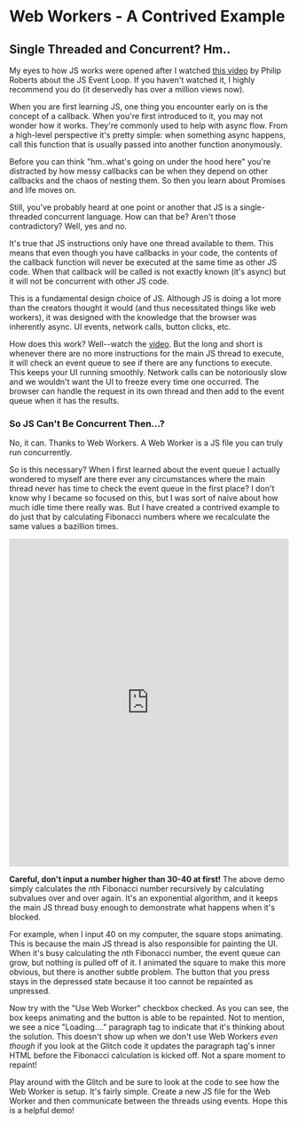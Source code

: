 # Web Workers - A Contrived Example
## Single Threaded and Concurrent? Hm..
My eyes to how JS works were opened after I watched [this video](https://www.youtube.com/watch?v=8aGhZQkoFbQ) by Philip Roberts about the JS Event Loop. If you haven't watched it, I highly recommend you do (it deservedly has over a million views now). 

When you are first learning JS, one thing you encounter early on is the concept of a callback. When you're first introduced to it, you may not wonder how it works. They're commonly used to help with async flow. From a high-level perspective it's pretty simple: when something async happens, call this function that is usually passed into another function anonymously. 

Before you can think "hm..what's going on under the hood here" you're distracted by how messy callbacks can be when they depend on other callbacks and the chaos of nesting them. So then you learn about Promises and life moves on. 

Still, you've probably heard at one point or another that JS is a single-threaded concurrent language. How can that be? Aren't those contradictory? Well, yes and no. 

It's true that JS instructions only have one thread available to them. This means that even though you have callbacks in your code, the contents of the callback function will never be executed at the same time as other JS code. When that callback will be called is not exactly known (it's async) but it will not be concurrent with other JS code. 

This is a fundamental design choice of JS. Although JS is doing a lot more than the creators thought it would (and thus necessitated things like web workers), it was designed with the knowledge that the browser was inherently async. UI events, network calls, button clicks, etc.

How does this work? Well--watch the [video](www.youtube.com/watch?v=8aGhZQkoFbQ). But the long and short is whenever there are no more instructions for the main JS thread to execute, it will check an event queue to see if there are any functions to execute. This keeps your UI running smoothly. Network calls can be notoriously slow and we wouldn't want the UI to freeze every time one occurred. The browser can handle the request in its own thread and then add to the event queue when it has the results.

### So JS Can't Be Concurrent Then...?
No, it can. Thanks to Web Workers. A Web Worker is a JS file you can truly run concurrently.

So is this necessary? When I first learned about the event queue I actually wondered to myself are there ever any circumstances where the main thread never has time to check the event queue in the first place? I don't know why I became so focused on this, but I was sort of naive about how much idle time there really was. But I have created a contrived example to do just that by calculating Fibonacci numbers where we recalculate the same values a bazillion times. 

<div class="glitch-embed-wrap pb-3 col-xs-12 col-lg-6" style="height: 590px">
  <iframe
    src="https://glitch.com/embed/#!/embed/worker-example-fib?path=index.html&previewSize=100&attributionHidden=true"
    title="worker-example-fib on Glitch"
    allow="geolocation; microphone; camera; midi; vr; encrypted-media"
    style="height: 100%; width: 100%; border: 0;">
  </iframe>
</div>

 **Careful, don't  input a number higher than 30-40 at first!**
The above demo simply calculates the *n*th Fibonacci number recursively by calculating subvalues over and over again. It's an exponential algorithm, and it keeps the main JS thread busy enough to demonstrate what happens when it's blocked. 

For example, when I input 40 on my computer, the square stops animating. This is because the main JS thread is also responsible for painting the UI. When it's busy calculating the *n*th Fibonacci number, the event queue can grow, but nothing is pulled off of it. I animated the square to make this more obvious, but there is another subtle problem. The button that you press stays in the depressed state because it too cannot be repainted as unpressed. 

Now try with the "Use Web Worker" checkbox checked. As you can see, the box keeps animating and the button is able to be repainted. Not to mention, we see a nice "Loading...." paragraph tag to indicate that it's thinking about the solution. This doesn't show up when we don't use Web Workers *even though* if you look at the Glitch code it updates the paragraph tag's inner HTML before the Fibonacci calculation is kicked off. Not a spare moment to repaint! 

Play around with the Glitch and be sure to look at the code to see how the Web Worker is setup. It's fairly simple. Create a new JS file for the Web Worker and then communicate between the threads using events. Hope this is a helpful demo!
